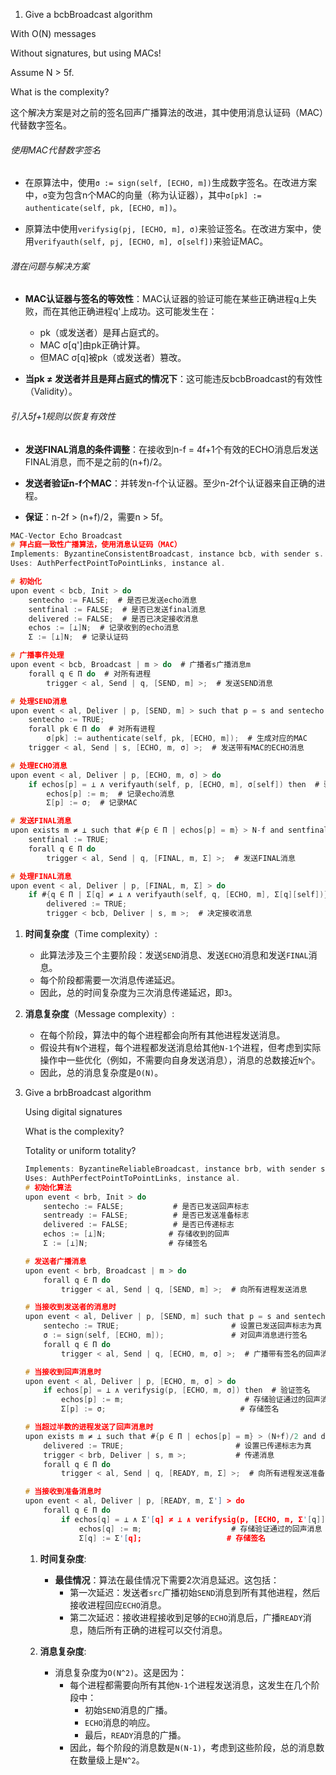 1. Give a bcbBroadcast algorithm 

With O(N) messages

Without signatures, but using MACs!

Assume N > 5f.

What is the complexity?

这个解决方案是对之前的签名回声广播算法的改进，其中使用消息认证码（MAC）代替数字签名。

###### 使用MAC代替数字签名
- 在原算法中，使用`σ := sign(self, [ECHO, m])`生成数字签名。在改进方案中，`σ`变为包含n个MAC的向量（称为认证器），其中`σ[pk] := authenticate(self, pk, [ECHO, m])`。

- 原算法中使用`verifysig(pj, [ECHO, m], σ)`来验证签名。在改进方案中，使用`verifyauth(self, pj, [ECHO, m], σ[self])`来验证MAC。

###### 潜在问题与解决方案

- **MAC认证器与签名的等效性**：MAC认证器的验证可能在某些正确进程q上失败，而在其他正确进程q'上成功。这可能发生在：
    - pk（或发送者）是拜占庭式的。
    - MAC σ[q']由pk正确计算。
    - 但MAC σ[q]被pk（或发送者）篡改。

- **当pk ≠ 发送者并且是拜占庭式的情况下**：这可能违反bcbBroadcast的有效性（Validity）。

###### 引入5f+1规则以恢复有效性
- **发送FINAL消息的条件调整**：在接收到n-f = 4f+1个有效的ECHO消息后发送FINAL消息，而不是之前的(n+f)/2。

- **发送者验证n-f个MAC**：并转发n-f个认证器。至少n-2f个认证器来自正确的进程。

- **保证**：n-2f > (n+f)/2，需要n > 5f。

```c
MAC-Vector Echo Broadcast
# 拜占庭一致性广播算法，使用消息认证码（MAC）
Implements: ByzantineConsistentBroadcast, instance bcb, with sender s.
Uses: AuthPerfectPointToPointLinks, instance al.

# 初始化
upon event < bcb, Init > do
    sentecho := FALSE;  # 是否已发送echo消息
    sentfinal := FALSE;  # 是否已发送final消息
    delivered := FALSE;  # 是否已决定接收消息
    echos := [⊥]N;  # 记录收到的echo消息
    Σ := [⊥]N;  # 记录认证码

# 广播事件处理
upon event < bcb, Broadcast | m > do  # 广播者s广播消息m
    forall q ∈ Π do  # 对所有进程
        trigger < al, Send | q, [SEND, m] >;  # 发送SEND消息

# 处理SEND消息
upon event < al, Deliver | p, [SEND, m] > such that p = s and sentecho = FALSE do
    sentecho := TRUE;
    forall pk ∈ Π do  # 对所有进程
        σ[pk] := authenticate(self, pk, [ECHO, m]);  # 生成对应的MAC
    trigger < al, Send | s, [ECHO, m, σ] >;  # 发送带有MAC的ECHO消息

# 处理ECHO消息
upon event < al, Deliver | p, [ECHO, m, σ] > do
    if echos[p] = ⊥ ∧ verifyauth(self, p, [ECHO, m], σ[self]) then  # 验证MAC
        echos[p] := m;  # 记录echo消息
        Σ[p] := σ;  # 记录MAC

# 发送FINAL消息
upon exists m ≠ ⊥ such that #{p ∈ Π | echos[p] = m} > N-f and sentfinal = FALSE do
    sentfinal := TRUE;
    forall q ∈ Π do
        trigger < al, Send | q, [FINAL, m, Σ] >;  # 发送FINAL消息

# 处理FINAL消息
upon event < al, Deliver | p, [FINAL, m, Σ] > do
    if #{q ∈ Π | Σ[q] ≠ ⊥ ∧ verifyauth(self, q, [ECHO, m], Σ[q][self])} > (N+f)/2 and delivered = FALSE do
        delivered := TRUE;
        trigger < bcb, Deliver | s, m >;  # 决定接收消息
```

1. **时间复杂度**（Time complexity）:
   - 此算法涉及三个主要阶段：发送`SEND`消息、发送`ECHO`消息和发送`FINAL`消息。
   - 每个阶段都需要一次消息传递延迟。
   - 因此，总的时间复杂度为三次消息传递延迟，即`3`。

2. **消息复杂度**（Message complexity）:
   - 在每个阶段，算法中的每个进程都会向所有其他进程发送消息。
   - 假设共有`N`个进程，每个进程都发送消息给其他`N-1`个进程，但考虑到实际操作中一些优化（例如，不需要向自身发送消息），消息的总数接近`N`个。
   - 因此，总的消息复杂度是`O(N)`。

2. Give a brbBroadcast algorithm 

   Using digital signatures

   What is the complexity?

   Totality or uniform totality?

   ```c
   Implements: ByzantineReliableBroadcast, instance brb, with sender s.
   Uses: AuthPerfectPointToPointLinks, instance al.
   # 初始化算法
   upon event < brb, Init > do
       sentecho := FALSE;           # 是否已发送回声标志
       sentready := FALSE;          # 是否已发送准备标志
       delivered := FALSE;          # 是否已传递标志
       echos := [⊥]N;              # 存储收到的回声
       Σ := [⊥]N;                  # 存储签名
   
   # 发送者广播消息
   upon event < brb, Broadcast | m > do
       forall q ∈ Π do
           trigger < al, Send | q, [SEND, m] >;  # 向所有进程发送消息
   
   # 当接收到发送者的消息时
   upon event < al, Deliver | p, [SEND, m] such that p = s and sentecho = FALSE do
       sentecho := TRUE;                         # 设置已发送回声标志为真
       σ := sign(self, [ECHO, m]);               # 对回声消息进行签名
       forall q ∈ Π do
           trigger < al, Send | q, [ECHO, m, σ] >;  # 广播带有签名的回声消息
   
   # 当接收到回声消息时
   upon event < al, Deliver | p, [ECHO, m, σ] > do
       if echos[p] = ⊥ ∧ verifysig(p, [ECHO, m, σ]) then  # 验证签名
           echos[p] := m;                           # 存储验证通过的回声消息
           Σ[p] := σ;                              # 存储签名
   
   # 当超过半数的进程发送了回声消息时
   upon exists m ≠ ⊥ such that #{p ∈ Π | echos[p] = m} > (N+f)/2 and delivered = FALSE do
       delivered := TRUE;                         # 设置已传递标志为真
       trigger < brb, Deliver | s, m >;           # 传递消息
       forall q ∈ Π do
           trigger < al, Send | q, [READY, m, Σ] >;  # 向所有进程发送准备消息
   
   # 当接收到准备消息时
   upon event < al, Deliver | p, [READY, m, Σ'] > do
       forall q ∈ Π do
           if echos[q] = ⊥ ∧ Σ'[q] ≠ ⊥ ∧ verifysig(p, [ECHO, m, Σ'[q]]) then
               echos[q] := m;                    # 存储验证通过的回声消息
               Σ[q] := Σ'[q];                   # 存储签名
   ```

   1. **时间复杂度**:
      - **最佳情况**：算法在最佳情况下需要2次消息延迟。这包括：
        - 第一次延迟：发送者`src`广播初始`SEND`消息到所有其他进程，然后接收进程回应`ECHO`消息。
        - 第二次延迟：接收进程接收到足够的`ECHO`消息后，广播`READY`消息，随后所有正确的进程可以交付消息。

   2. **消息复杂度**:
      - 消息复杂度为`O(N^2)`。这是因为：
        - 每个进程都需要向所有其他`N-1`个进程发送消息，这发生在几个阶段中：
          - 初始`SEND`消息的广播。
          - `ECHO`消息的响应。
          - 最后，`READY`消息的广播。
        - 因此，每个阶段的消息数是`N(N-1)`，考虑到这些阶段，总的消息数在数量级上是`N^2`。

